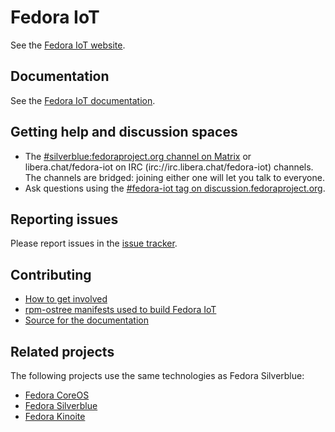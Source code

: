 # Fedora IoT

See the [Fedora IoT website](https://getfedora.org/iot/).

## Documentation

See the [Fedora IoT documentation](https://docs.fedoraproject.org/en-US/iot/).

## Getting help and discussion spaces

- The [#silverblue:fedoraproject.org channel on Matrix](https://matrix.to/#/#silverblue:fedoraproject.org) or libera.chat/fedora-iot on IRC (irc://irc.libera.chat/fedora-iot) channels. The channels are bridged: joining either one will let you talk to everyone.
- Ask questions using the [#fedora-iot tag on discussion.fedoraproject.org](https://discussion.fedoraproject.org/tag/fedora-iot).

## Reporting issues

Please report issues in the [issue tracker](https://github.com/fedora-iot/iot-distro/issues).

## Contributing

- [How to get involved](https://silverblue.fedoraproject.org/contribute)
- [rpm-ostree manifests used to build Fedora IoT](https://pagure.io/fedora-iot/ostree)
- [Source for the documentation](https://github.com/fedora-iot/iot-docs)

## Related projects

The following projects use the same technologies as Fedora Silverblue:

- [Fedora CoreOS](https://getfedora.org/coreos)
- [Fedora Silverblue](https://fedoraproject.org/silverblue/)
- [Fedora Kinoite](https://kinoite.fedoraproject.org/)
